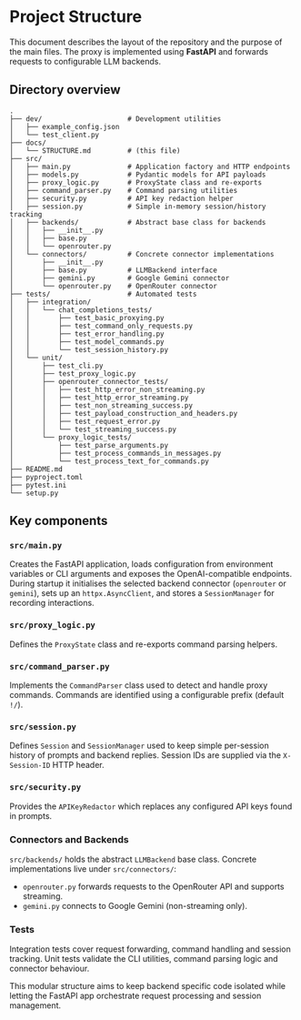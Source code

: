 # Project Structure

This document describes the layout of the repository and the purpose of the main files. The proxy is implemented using **FastAPI** and forwards requests to configurable LLM backends.

## Directory overview

```text
.
├── dev/                     # Development utilities
│   ├── example_config.json
│   └── test_client.py
├── docs/
│   └── STRUCTURE.md         # (this file)
├── src/
│   ├── main.py              # Application factory and HTTP endpoints
│   ├── models.py            # Pydantic models for API payloads
│   ├── proxy_logic.py       # ProxyState class and re-exports
│   ├── command_parser.py    # Command parsing utilities
│   ├── security.py          # API key redaction helper
│   ├── session.py           # Simple in-memory session/history tracking
│   ├── backends/            # Abstract base class for backends
│   │   ├── __init__.py
│   │   ├── base.py
│   │   └── openrouter.py
│   └── connectors/          # Concrete connector implementations
│       ├── __init__.py
│       ├── base.py          # LLMBackend interface
│       ├── gemini.py        # Google Gemini connector
│       └── openrouter.py    # OpenRouter connector
├── tests/                   # Automated tests
│   ├── integration/
│   │   └── chat_completions_tests/
│   │       ├── test_basic_proxying.py
│   │       ├── test_command_only_requests.py
│   │       ├── test_error_handling.py
│   │       ├── test_model_commands.py
│   │       └── test_session_history.py
│   └── unit/
│       ├── test_cli.py
│       ├── test_proxy_logic.py
│       ├── openrouter_connector_tests/
│       │   ├── test_http_error_non_streaming.py
│       │   ├── test_http_error_streaming.py
│       │   ├── test_non_streaming_success.py
│       │   ├── test_payload_construction_and_headers.py
│       │   ├── test_request_error.py
│       │   └── test_streaming_success.py
│       └── proxy_logic_tests/
│           ├── test_parse_arguments.py
│           ├── test_process_commands_in_messages.py
│           └── test_process_text_for_commands.py
├── README.md
├── pyproject.toml
├── pytest.ini
└── setup.py
```

## Key components

### `src/main.py`
Creates the FastAPI application, loads configuration from environment variables or CLI arguments and exposes the OpenAI-compatible endpoints. During startup it initialises the selected backend connector (`openrouter` or `gemini`), sets up an `httpx.AsyncClient`, and stores a `SessionManager` for recording interactions.

### `src/proxy_logic.py`
Defines the `ProxyState` class and re-exports command parsing helpers.

### `src/command_parser.py`
Implements the `CommandParser` class used to detect and handle proxy commands. Commands are identified using a configurable prefix (default `!/`).

### `src/session.py`
Defines `Session` and `SessionManager` used to keep simple per-session history of prompts and backend replies. Session IDs are supplied via the `X-Session-ID` HTTP header.

### `src/security.py`
Provides the `APIKeyRedactor` which replaces any configured API keys found in prompts.

### Connectors and Backends
`src/backends/` holds the abstract `LLMBackend` base class. Concrete implementations live under `src/connectors/`:
- `openrouter.py` forwards requests to the OpenRouter API and supports streaming.
- `gemini.py` connects to Google Gemini (non-streaming only).

### Tests
Integration tests cover request forwarding, command handling and session tracking. Unit tests validate the CLI utilities, command parsing logic and connector behaviour.

This modular structure aims to keep backend specific code isolated while letting the FastAPI app orchestrate request processing and session management.
